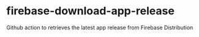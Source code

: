 # firebase-download-app-release
Github action to retrieves the latest app release from Firebase Distribution

